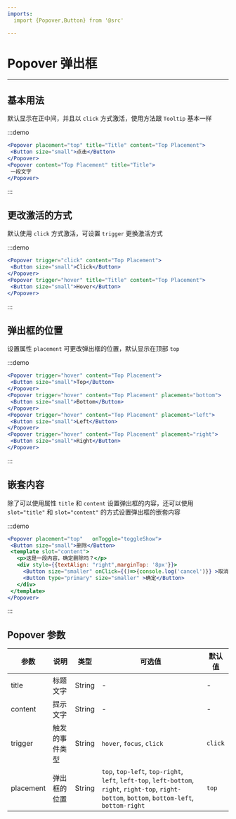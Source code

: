 ```yaml
---
imports:
  import {Popover,Button} from '@src'

---
```

# Popover 弹出框

----

## 基本用法

默认显示在正中间，并且以 `click` 方式激活，使用方法跟 `Tooltip` 基本一样

:::demo
 ```jsx
<Popover placement="top" title="Title" content="Top Placement">
  <Button size="small">点击</Button>
</Popover>
<Popover content="Top Placement" title="Title">
  一段文字
</Popover>
```
:::

## 更改激活的方式

默认使用 `click` 方式激活，可设置 `trigger` 更换激活方式

:::demo
 ```jsx
<Popover trigger="click" content="Top Placement">
  <Button size="small">Click</Button>
</Popover>
<Popover trigger="hover" title="Title" content="Top Placement">
  <Button size="small">Hover</Button>
</Popover>
```
:::

## 弹出框的位置

设置属性 `placement` 可更改弹出框的位置，默认显示在顶部 `top`

:::demo
 ```jsx
<Popover trigger="hover" content="Top Placement">
  <Button size="small">Top</Button>
</Popover>
<Popover trigger="hover" content="Top Placement" placement="bottom">
  <Button size="small">Bottom</Button>
</Popover>
<Popover trigger="hover" content="Top Placement" placement="left">
  <Button size="small">Left</Button>
</Popover>
<Popover trigger="hover" content="Top Placement" placement="right">
  <Button size="small">Right</Button>
</Popover>
```
:::

## 嵌套内容

除了可以使用属性 `title` 和 `content` 设置弹出框的内容，还可以使用 `slot="title"` 和 `slot="content"` 的方式设置弹出框的嵌套内容

:::demo
 ```jsx
<Popover placement="top"   onToggle="toggleShow">
  <Button size="small">删除</Button>
  <template slot="content">
    <p>这是一段内容，确定删除吗？</p>
    <div style={{textAlign: "right",marginTop: '8px'}}>
      <Button size="smaller" onClick={()=>{console.log('cancel')}} >取消</Button>
      <Button type="primary" size="smaller" >确定</Button>
    </div>
  </template>
</Popover>
```
:::

## Popover 参数

| 参数      | 说明          | 类型      | 可选值                           | 默认值  |
|---------- |-------------- |---------- |--------------------------------  |-------- |
| title | 标题文字 | String | - | - |
| content | 提示文字 | String | - | - |
| trigger | 触发的事件类型 | String | `hover`, `focus`, `click` | `click` |
| placement | 弹出框的位置 | String | `top`, `top-left`, `top-right`, `left`, `left-top`, `left-bottom`, `right`, `right-top`, `right-bottom`, `bottom`, `bottom-left`, `bottom-right` | `top` |
